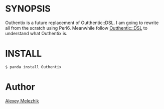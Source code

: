 # SYNOPSIS

Outhentix is a future replacement of Outthentic::DSL. I am going to rewrite all from the 
scratch using Perl6. Meanwhile follow [Outthentic::DSL](https://github.com/melezhik/outthentic-dsl)
to understand what Outhentix is.

# INSTALL
    
    $ panda install Outhentix
    
# Author

[Alexey Melezhik](mailto:melezhik@gmail.com)
